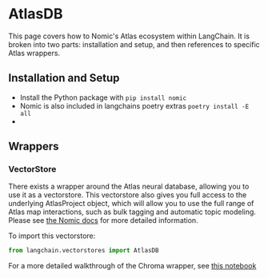 # AtlasDB

This page covers how to Nomic's Atlas ecosystem within LangChain.
It is broken into two parts: installation and setup, and then references to specific Atlas wrappers.

## Installation and Setup
- Install the Python package with `pip install nomic`
- Nomic is also included in langchains poetry extras `poetry install -E all`
- 
## Wrappers

### VectorStore

There exists a wrapper around the Atlas neural database, allowing you to use it as a vectorstore.
This vectorstore also gives you full access to the underlying AtlasProject object, which will allow you to use the full range of Atlas map interactions, such as bulk tagging and automatic topic modeling.
Please see [the Nomic docs](https://docs.nomic.ai/atlas_api.html) for more detailed information.



To import this vectorstore:
```python
from langchain.vectorstores import AtlasDB
```

For a more detailed walkthrough of the Chroma wrapper, see [this notebook](../modules/indexes/examples/vectorstores.ipynb)
